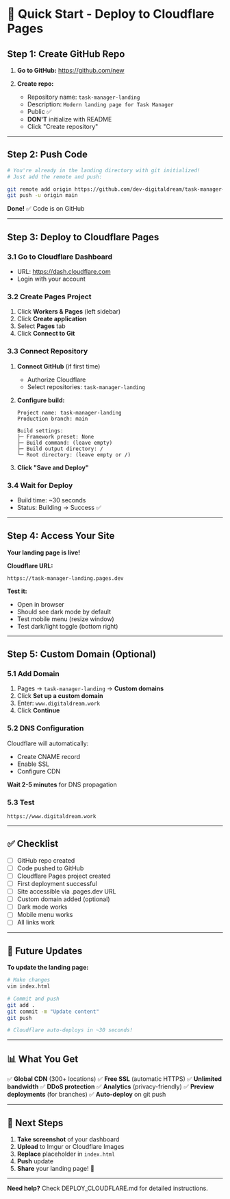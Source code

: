 # 🚀 Quick Start - Deploy to Cloudflare Pages

## Step 1: Create GitHub Repo

1. **Go to GitHub:** https://github.com/new

2. **Create repo:**
   - Repository name: `task-manager-landing`
   - Description: `Modern landing page for Task Manager`
   - Public ✅
   - **DON'T** initialize with README
   - Click "Create repository"

---

## Step 2: Push Code

```bash
# You're already in the landing directory with git initialized!
# Just add the remote and push:

git remote add origin https://github.com/dev-digitaldream/task-manager-landing.git
git push -u origin main
```

**Done!** ✅ Code is on GitHub

---

## Step 3: Deploy to Cloudflare Pages

### 3.1 Go to Cloudflare Dashboard
- URL: https://dash.cloudflare.com
- Login with your account

### 3.2 Create Pages Project
1. Click **Workers & Pages** (left sidebar)
2. Click **Create application**
3. Select **Pages** tab
4. Click **Connect to Git**

### 3.3 Connect Repository
1. **Connect GitHub** (if first time)
   - Authorize Cloudflare
   - Select repositories: `task-manager-landing`

2. **Configure build:**
   ```
   Project name: task-manager-landing
   Production branch: main
   
   Build settings:
   ├─ Framework preset: None
   ├─ Build command: (leave empty)
   ├─ Build output directory: /
   └─ Root directory: (leave empty or /)
   ```

3. **Click "Save and Deploy"**

### 3.4 Wait for Deploy
- Build time: ~30 seconds
- Status: Building → Success ✅

---

## Step 4: Access Your Site

**Your landing page is live!**

**Cloudflare URL:**
```
https://task-manager-landing.pages.dev
```

**Test it:**
- Open in browser
- Should see dark mode by default
- Test mobile menu (resize window)
- Test dark/light toggle (bottom right)

---

## Step 5: Custom Domain (Optional)

### 5.1 Add Domain
1. Pages → `task-manager-landing` → **Custom domains**
2. Click **Set up a custom domain**
3. Enter: `www.digitaldream.work`
4. Click **Continue**

### 5.2 DNS Configuration
Cloudflare will automatically:
- Create CNAME record
- Enable SSL
- Configure CDN

**Wait 2-5 minutes** for DNS propagation

### 5.3 Test
```
https://www.digitaldream.work
```

---

## ✅ Checklist

- [ ] GitHub repo created
- [ ] Code pushed to GitHub
- [ ] Cloudflare Pages project created
- [ ] First deployment successful
- [ ] Site accessible via .pages.dev URL
- [ ] Custom domain added (optional)
- [ ] Dark mode works
- [ ] Mobile menu works
- [ ] All links work

---

## 🔄 Future Updates

**To update the landing page:**

```bash
# Make changes
vim index.html

# Commit and push
git add .
git commit -m "Update content"
git push

# Cloudflare auto-deploys in ~30 seconds!
```

---

## 📊 What You Get

✅ **Global CDN** (300+ locations)
✅ **Free SSL** (automatic HTTPS)
✅ **Unlimited bandwidth**
✅ **DDoS protection**
✅ **Analytics** (privacy-friendly)
✅ **Preview deployments** (for branches)
✅ **Auto-deploy** on git push

---

## 🎯 Next Steps

1. **Take screenshot** of your dashboard
2. **Upload** to Imgur or Cloudflare Images
3. **Replace** placeholder in `index.html`
4. **Push** update
5. **Share** your landing page! 🎉

---

**Need help?** Check DEPLOY_CLOUDFLARE.md for detailed instructions.
